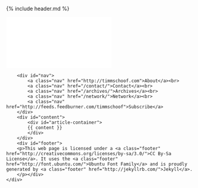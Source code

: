 {% include header.md %}
<body>
	<div id="body">
		<div id="header">
			<a href="/" title="Home"> <embed src="/images/header.svg" alt="header.svg" width="283" height="137" type="image/svg+xml" ></a>
		</div>

		<div id="nav">
			<a class="nav" href="http://timmschoof.com">About</a><br>
			<a class="nav" href="/contact/">Contact</a><br>
			<a class="nav" href="/archives/">Archives</a><br>
			<a class="nav" href="/network/">Network</a><br>
			<a class="nav" href="http://feeds.feedburner.com/timmschoof">Subscribe</a>
		</div>
		<div id="content">
			<div id="article-container">
			{{ content }}
			</div>
		</div>
		<div id="footer">
		<p>This web page is licensed under a <a class="footer" href="http://creativecommons.org/licenses/by-sa/3.0/">CC By-Sa License</a>. It uses the <a class="footer" href="http://font.ubuntu.com/">Ubuntu Font Family</a> and is proudly generated by <a class="footer" href="http://jekyllrb.com/">Jekyll</a>.
		</p></div>
	</div>
</body>
